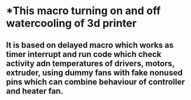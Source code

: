 # *This macro turning on and off watercooling of 3d printer

## It is based on delayed macro which works as timer interrupt and run code which check activity adn temperatures of drivers, motors, extruder, using dummy fans with fake nonused pins which can combine behaviour of controller and heater fan. 

## 


